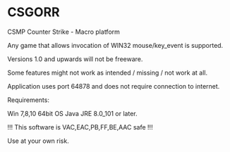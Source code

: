 # CSGORR
CSMP Counter Strike - Macro platform

Any game that allows invocation of WIN32 mouse/key_event is supported.

Versions 1.0 and upwards will not be freeware.

Some features might not work as intended / missing / not work at all.

Application uses port 64878 and does not require connection to internet.

Requirements:

Win 7,8,10
64bit OS
Java JRE 8.0_101 or later.



 !!! This software is VAC,EAC,PB,FF,BE,AAC safe !!!

Use at your own risk.
